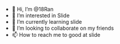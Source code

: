 - 👋 Hi, I’m @18Ran
- 👀 I’m interested in Slide
- 🌱 I’m currently learning slide
- 💞️ I’m looking to collaborate on my friends
- 📫 How to reach me to good at slide

<!---
18Ran/18Ran is a ✨ special ✨ repository because its `README.md` (this file) appears on your GitHub profile.
You can click the Preview link to take a look at your changes.
--->
